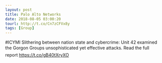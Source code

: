```yaml
---
layout: post
title: Palo Alto Networks
date: 2018-08-05 03:00:20
tourl: http://t.co/Cn7zCFVx8y
tags: [Group]
---
```

#ICYMI Slithering between nation state and cybercrime: Unit 42 examined the Gorgon Groups unsophisticated yet effective attacks. Read the full report https://t.co/gB40tXryXO